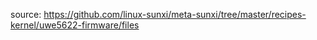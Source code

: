 source: https://github.com/linux-sunxi/meta-sunxi/tree/master/recipes-kernel/uwe5622-firmware/files
